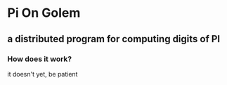 # Pi On Golem
## a distributed program for computing digits of PI

### How does it work?
it doesn't yet, be patient


